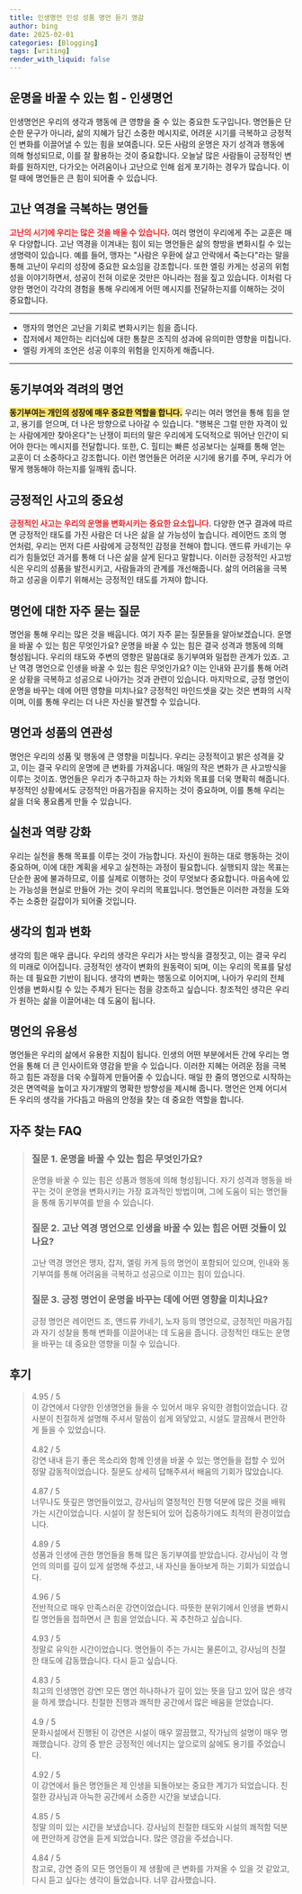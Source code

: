 ```yaml
---
title: 인생명언 인성 성품 명언 듣기 영감
author: bing
date: 2025-02-01
categories: [Blogging]
tags: [writing]
render_with_liquid: false
---
```



<h2 id='인생명언의힘'>운명을 바꿀 수 있는 힘 - 인생명언</h2>

<p>인생명언은 우리의 생각과 행동에 큰 영향을 줄 수 있는 중요한 도구입니다. 명언들은 단순한 문구가 아니라, 삶의 지혜가 담긴 소중한 메시지로, 어려운 시기를 극복하고 긍정적인 변화를 이끌어낼 수 있는 힘을 보여줍니다. 모든 사람의 운명은 자기 성격과 행동에 의해 형성되므로, 이를 잘 활용하는 것이 중요합니다. 오늘날 많은 사람들이 긍정적인 변화를 원하지만, 다가오는 어려움이나 고난으로 인해 쉽게 포기하는 경우가 많습니다. 이럴 때에 명언들은 큰 힘이 되어줄 수 있습니다.</p>

<h2 id='고난과역경을극복하는명언'>고난 역경을 극복하는 명언들</h2>

<p><b><span style="color: #ee2323;">고난의 시기에 우리는 많은 것을 배울 수 있습니다.</span></b> 여러 명언이 우리에게 주는 교훈은 매우 다양합니다. 고난 역경을 이겨내는 힘이 되는 명언들은 삶의 향방을 변화시킬 수 있는 생명력이 있습니다. 예를 들어, 맹자는 "사람은 우환에 살고 안락에서 죽는다"라는 말을 통해 고난이 우리의 성장에 중요한 요소임을 강조합니다. 또한 엘링 카게는 성공의 위험성을 이야기하면서, 성공이 전혀 이로운 것만은 아니라는 점을 짚고 있습니다. 이처럼 다양한 명언이 각각의 경험을 통해 우리에게 어떤 메시지를 전달하는지를 이해하는 것이 중요합니다.</p>

<hr />

<ul>
    <li>맹자의 명언은 고난을 기회로 변화시키는 힘을 줍니다.</li>
    <li>잡저에서 제안하는 리더십에 대한 통찰은 조직의 성과에 유의미한 영향을 미칩니다.</li>
    <li>엘링 카게의 조언은 성공 이후의 위험을 인지하게 해줍니다.</li>
</ul>

<hr />

<h2 id='동기부여와격려의명언'>동기부여와 격려의 명언</h2>

<p><b><span style="background-color: #ffe066;">동기부여는 개인의 성장에 매우 중요한 역할을 합니다.</span></b> 우리는 여러 명언을 통해 힘을 얻고, 용기를 얻으며, 더 나은 방향으로 나아갈 수 있습니다. "행복은 그럴 만한 자격이 있는 사람에게만 찾아온다"는 난쟁이 피터의 말은 우리에게 도덕적으로 뛰어난 인간이 되어야 한다는 메시지를 전달합니다. 또한, C. 힐티는 빠른 성공보다는 실패를 통해 얻는 교훈이 더 소중하다고 강조합니다. 이런 명언들은 어려운 시기에 용기를 주며, 우리가 어떻게 행동해야 하는지를 일깨워 줍니다.</p>

<h2 id='긍정적인사고의중요성'>긍정적인 사고의 중요성</h2>

<p><b><span style="color: #ee2323;">긍정적인 사고는 우리의 운명을 변화시키는 중요한 요소입니다.</span></b> 다양한 연구 결과에 따르면 긍정적인 태도를 가진 사람은 더 나은 삶을 살 가능성이 높습니다. 레이먼드 조의 명언처럼, 우리는 먼저 다른 사람에게 긍정적인 감정을 전해야 합니다. 앤드류 카네기는 우리가 힘들었던 과거를 통해 더 나은 삶을 살게 된다고 말합니다. 이러한 긍정적인 사고방식은 우리의 성품을 발전시키고, 사람들과의 관계를 개선해줍니다. 삶의 어려움을 극복하고 성공을 이루기 위해서는 긍정적인 태도를 가져야 합니다.</p>

<h2 id='명언질문과답변'>명언에 대한 자주 묻는 질문</h2>

<p>명언을 통해 우리는 많은 것을 배웁니다. 여기 자주 묻는 질문들을 알아보겠습니다. 운명을 바꿀 수 있는 힘은 무엇인가요? 운명을 바꿀 수 있는 힘은 결국 성격과 행동에 의해 형성됩니다. 우리의 태도와 주변의 영향은 말씀대로 동기부여와 밀접한 관계가 있죠. 고난 역경 명언으로 인생을 바꿀 수 있는 힘은 무엇인가요? 이는 인내와 끈기를 통해 어려운 상황을 극복하고 성공으로 나아가는 것과 관련이 있습니다. 마지막으로, 긍정 명언이 운명을 바꾸는 데에 어떤 영향을 미치나요? 긍정적인 마인드셋을 갖는 것은 변화의 시작이며, 이를 통해 우리는 더 나은 자신을 발견할 수 있습니다.</p>

<h2 id='명언과성품의연관성'>명언과 성품의 연관성</h2>

<p>명언은 우리의 성품 및 행동에 큰 영향을 미칩니다. 우리는 긍정적이고 밝은 성격을 갖고, 이는 결국 우리의 운명에 큰 변화를 가져옵니다. 매일의 작은 변화가 큰 사고방식을 이루는 것이죠. 명언들은 우리가 추구하고자 하는 가치와 목표를 더욱 명확히 해줍니다. 부정적인 상황에서도 긍정적인 마음가짐을 유지하는 것이 중요하며, 이를 통해 우리는 삶을 더욱 풍요롭게 만들 수 있습니다.</p>

<h2 id='실천과역량강화'>실천과 역량 강화</h2>

<p>우리는 실천을 통해 목표를 이루는 것이 가능합니다. 자신이 원하는 대로 행동하는 것이 중요하며, 이에 대한 계획을 세우고 실천하는 과정이 필요합니다. 실행되지 않는 목표는 단순한 꿈에 불과하므로, 이를 실제로 이행하는 것이 무엇보다 중요합니다. 마음속에 있는 가능성을 현실로 만들어 가는 것이 우리의 목표입니다. 명언들은 이러한 과정을 도와주는 소중한 길잡이가 되어줄 것입니다.</p>

<h2 id='생각의힘과변화'>생각의 힘과 변화</h2>

<p>생각의 힘은 매우 큽니다. 우리의 생각은 우리가 사는 방식을 결정짓고, 이는 결국 우리의 미래로 이어집니다. 긍정적인 생각이 변화의 원동력이 되며, 이는 우리의 목표를 달성하는 데 필요한 기반이 됩니다. 생각의 변화는 행동으로 이어지며, 나아가 우리의 전체 인생을 변화시킬 수 있는 주체가 된다는 점을 강조하고 싶습니다. 창조적인 생각은 우리가 원하는 삶을 이끌어내는 데 도움이 됩니다.</p>

<h2 id='명언의유용성'>명언의 유용성</h2>

<p>명언들은 우리의 삶에서 유용한 지침이 됩니다. 인생의 어떤 부분에서든 간에 우리는 명언을 통해 더 큰 인사이트와 영감을 받을 수 있습니다. 이러한 지혜는 어려운 점을 극복하고 힘든 과정을 더욱 수월하게 만들어줄 수 있습니다. 매일 한 줄의 명언으로 시작하는 것은 면역력을 높이고 자기개발의 명확한 방향성을 제시해 줍니다. 명언은 언제 어디서든 우리의 생각을 가다듬고 마음의 안정을 찾는 데 중요한 역할을 합니다.</p>


<h2 id='자주_찾는_FAQ'>자주 찾는 FAQ</h2>
<div itemscope="" itemtype="https://schema.org/FAQPage"> 
<blockquote> 
<div itemscope="" itemprop="mainEntity" itemtype="https://schema.org/Question"> 
<h3 itemprop="name">질문 1. 운명을 바꿀 수 있는 힘은 무엇인가요?</h3> 
<div itemscope="" itemprop="acceptedAnswer" itemtype="https://schema.org/Answer"> 
<span itemprop="text"> 
<p>운명을 바꿀 수 있는 힘은 성품과 행동에 의해 형성됩니다. 자기 성격과 행동을 바꾸는 것이 운명을 변화시키는 가장 효과적인 방법이며, 그에 도움이 되는 명언들을 통해 동기부여를 받을 수 있습니다.</p> 
</span> 
</div> 
</div> 
<div itemscope="" itemprop="mainEntity" itemtype="https://schema.org/Question"> 
<h3 itemprop="name">질문 2. 고난 역경 명언으로 인생을 바꿀 수 있는 힘은 어떤 것들이 있나요?</h3> 
<div itemscope="" itemprop="acceptedAnswer" itemtype="https://schema.org/Answer"> 
<span itemprop="text"> 
<p>고난 역경 명언은 맹자, 잡저, 엘링 카게 등의 명언이 포함되어 있으며, 인내와 동기부여를 통해 어려움을 극복하고 성공으로 이끄는 힘이 있습니다.</p> 
</span> 
</div> 
</div> 
<div itemscope="" itemprop="mainEntity" itemtype="https://schema.org/Question"> 
<h3 itemprop="name">질문 3. 긍정 명언이 운명을 바꾸는 데에 어떤 영향을 미치나요?</h3> 
<div itemscope="" itemprop="acceptedAnswer" itemtype="https://schema.org/Answer"> 
<span itemprop="text"> 
<p>긍정 명언은 레이먼드 조, 앤드류 카네기, 노자 등의 명언으로, 긍정적인 마음가짐과 자기 성찰을 통해 변화를 이끌어내는 데 도움을 줍니다. 긍정적인 태도는 운명을 바꾸는 데 중요한 영향을 미칠 수 있습니다.</p> 
</span> 
</div> 
</div> 
</blockquote> 
</div>
<h2 id='후기'>후기</h2>
<div itemscope itemtype="https://schema.org/Product">
  <blockquote>
  <div itemprop="review" itemscope itemtype="https://schema.org/Review">
      <div itemprop="reviewRating" itemscope itemtype="https://schema.org/Rating"> <span itemprop="ratingValue">4.95</span> / <span itemprop="bestRating">5</span> </div>
      <span itemprop="reviewBody">이 강연에서 다양한 인생명언을 들을 수 있어서 매우 유익한 경험이었습니다. 강사분이 친절하게 설명해 주셔서 말씀이 쉽게 와닿았고, 시설도 깔끔해서 편안하게 들을 수 있었습니다.</span>
  </div>
  <br>
  <div itemprop="review" itemscope itemtype="https://schema.org/Review">
      <div itemprop="reviewRating" itemscope itemtype="https://schema.org/Rating"> <span itemprop="ratingValue">4.82</span> / <span itemprop="bestRating">5</span> </div>
      <span itemprop="reviewBody">강연 내내 듣기 좋은 목소리와 함께 인생을 바꿀 수 있는 명언들을 접할 수 있어 정말 감동적이었습니다. 질문도 상세히 답해주셔서 배움의 기회가 많았습니다.</span>
  </div>
  <br>
  <div itemprop="review" itemscope itemtype="https://schema.org/Review">
      <div itemprop="reviewRating" itemscope itemtype="https://schema.org/Rating"> <span itemprop="ratingValue">4.87</span> / <span itemprop="bestRating">5</span> </div>
      <span itemprop="reviewBody">너무나도 뜻깊은 명언들이었고, 강사님의 열정적인 진행 덕분에 많은 것을 배워가는 시간이었습니다. 시설이 잘 정돈되어 있어 집중하기에도 최적의 환경이었습니다.</span>
  </div>
  <br>
  <div itemprop="review" itemscope itemtype="https://schema.org/Review">
      <div itemprop="reviewRating" itemscope itemtype="https://schema.org/Rating"> <span itemprop="ratingValue">4.89</span> / <span itemprop="bestRating">5</span> </div>
      <span itemprop="reviewBody">성품과 인생에 관한 명언들을 통해 많은 동기부여를 받았습니다. 강사님이 각 명언의 의미를 깊이 있게 설명해 주셨고, 내 자신을 돌아보게 하는 기회가 되었습니다.</span>
  </div>
  <br>
  <div itemprop="review" itemscope itemtype="https://schema.org/Review">
      <div itemprop="reviewRating" itemscope itemtype="https://schema.org/Rating"> <span itemprop="ratingValue">4.96</span> / <span itemprop="bestRating">5</span> </div>
      <span itemprop="reviewBody">전반적으로 매우 만족스러운 강연이었습니다. 따뜻한 분위기에서 인생을 변화시킬 명언들을 접하면서 큰 힘을 얻었습니다. 꼭 추천하고 싶습니다.</span>
  </div>
  <br>
  <div itemprop="review" itemscope itemtype="https://schema.org/Review">
      <div itemprop="reviewRating" itemscope itemtype="https://schema.org/Rating"> <span itemprop="ratingValue">4.93</span> / <span itemprop="bestRating">5</span> </div>
      <span itemprop="reviewBody">정말로 유익한 시간이었습니다. 명언들이 주는 가시는 물론이고, 강사님의 친절한 태도에 감동했습니다. 다시 듣고 싶습니다.</span>
  </div>
  <br>
  <div itemprop="review" itemscope itemtype="https://schema.org/Review">
      <div itemprop="reviewRating" itemscope itemtype="https://schema.org/Rating"> <span itemprop="ratingValue">4.83</span> / <span itemprop="bestRating">5</span> </div>
      <span itemprop="reviewBody">최고의 인생명언 강연! 모든 명언 하나하나가 깊이 있는 뜻을 담고 있어 많은 생각을 하게 했습니다. 친절한 진행과 쾌적한 공간에서 많은 배움을 얻었습니다.</span>
  </div>
  <br>
  <div itemprop="review" itemscope itemtype="https://schema.org/Review">
      <div itemprop="reviewRating" itemscope itemtype="https://schema.org/Rating"> <span itemprop="ratingValue">4.9</span> / <span itemprop="bestRating">5</span> </div>
      <span itemprop="reviewBody">문화시설에서 진행된 이 강연은 시설이 매우 깔끔했고, 작가님의 설명이 매우 명쾌했습니다. 강의 중 받은 긍정적인 에너지는 앞으로의 삶에도 용기를 주었습니다.</span>
  </div>
  <br>
  <div itemprop="review" itemscope itemtype="https://schema.org/Review">
      <div itemprop="reviewRating" itemscope itemtype="https://schema.org/Rating"> <span itemprop="ratingValue">4.92</span> / <span itemprop="bestRating">5</span> </div>
      <span itemprop="reviewBody">이 강연에서 들은 명언들은 제 인생을 되돌아보는 중요한 계기가 되었습니다. 친절한 강사님과 아늑한 공간에서 소중한 시간을 보냈습니다.</span>
  </div>
  <br>
  <div itemprop="review" itemscope itemtype="https://schema.org/Review">
      <div itemprop="reviewRating" itemscope itemtype="https://schema.org/Rating"> <span itemprop="ratingValue">4.85</span> / <span itemprop="bestRating">5</span> </div>
      <span itemprop="reviewBody">정말 의미 있는 시간을 보냈습니다. 강사님의 친절한 태도와 시설의 쾌적함 덕분에 편안하게 강연을 듣게 되었습니다. 많은 영감을 주셨습니다.</span>
  </div>
  <br>
  <div itemprop="review" itemscope itemtype="https://schema.org/Review">
      <div itemprop="reviewRating" itemscope itemtype="https://schema.org/Rating"> <span itemprop="ratingValue">4.84</span> / <span itemprop="bestRating">5</span> </div>
      <span itemprop="reviewBody">참고로, 강연 중의 모든 명언들이 제 생활에 큰 변화를 가져올 수 있을 것 같았고, 다시 듣고 싶다는 생각이 들었습니다. 너무 감사했습니다.</span>
  </div>
  </blockquote>
</div>
